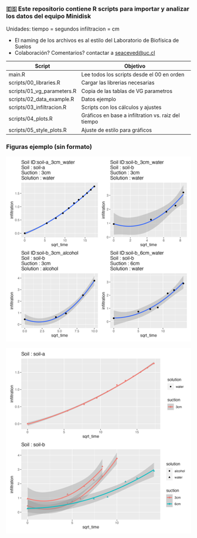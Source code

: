 ### :es: Este repositorio contiene R scripts para importar y analizar los datos del equipo Minidisk

Unidades:
tiempo = segundos
infiltracion = cm

* El naming de los archivos es al estilo del Laboratorio de Biofísica de Suelos
* Colaboración? Comentarios? contactar a seaceved@uc.cl

| Script | Objetivo |
| ------------- | ------------- |
| main.R  | Lee todos los scripts desde el 00 en orden |
| scripts/00_libraries.R  | Cargar las librerias necesarias  |
| scripts/01_vg_parameters.R  | Copia de las tablas de VG parametros  |
| scripts/02_data_example.R  | Datos ejemplo  |
| scripts/03_infiltracion.R  | Scripts con los cálculos y ajustes  |
| scripts/04_plots.R  | Gráficos en base a infiltration vs. raiz del tiempo  |
| scripts/05_style_plots.R  | Ajuste de estilo para gráficos  |

### Figuras ejemplo (sin formato)

![plot_1](https://github.com/Saryace/minidiskR/blob/main/figures/plot_bysoilID_plot.png?raw=true)

![plot_2](https://github.com/Saryace/minidiskR/blob/main/figures/plot_bysoil_plot.png?raw=true)